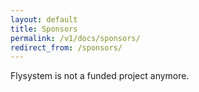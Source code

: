 ```yaml
---
layout: default
title: Sponsors
permalink: /v1/docs/sponsors/
redirect_from: /sponsors/
---
```


Flysystem is not a funded project anymore.
